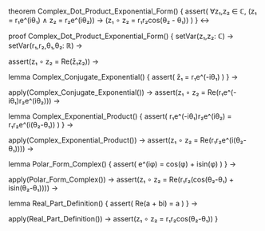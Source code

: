 theorem Complex_Dot_Product_Exponential_Form() {
  assert(
    ∀z₁,z₂ ∈ ℂ,
    (z₁ = r₁e^(iθ₁) ∧ z₂ = r₂e^(iθ₂)) →
    (z₁ ∘ z₂ = r₁r₂cos(θ₂ - θ₁))
  )
} ↔

proof Complex_Dot_Product_Exponential_Form() {
  setVar(z₁,z₂: ℂ) →
  setVar(r₁,r₂,θ₁,θ₂: ℝ) →
  
  assert(z₁ ∘ z₂ = Re(z̄₁z₂)) →
  
  lemma Complex_Conjugate_Exponential() {
    assert(
      z̄₁ = r₁e^(-iθ₁)
    )
  } →
  
  apply(Complex_Conjugate_Exponential()) →
  assert(z₁ ∘ z₂ = Re(r₁e^(-iθ₁)r₂e^(iθ₂))) →
  
  lemma Complex_Exponential_Product() {
    assert(
      r₁e^(-iθ₁)r₂e^(iθ₂) = r₁r₂e^(i(θ₂-θ₁))
    )
  } →
  
  apply(Complex_Exponential_Product()) →
  assert(z₁ ∘ z₂ = Re(r₁r₂e^(i(θ₂-θ₁)))) →
  
  lemma Polar_Form_Complex() {
    assert(
      e^(iφ) = cos(φ) + isin(φ)
    )
  } →
  
  apply(Polar_Form_Complex()) →
  assert(z₁ ∘ z₂ = Re(r₁r₂(cos(θ₂-θ₁) + isin(θ₂-θ₁)))) →
  
  lemma Real_Part_Definition() {
    assert(
      Re(a + bi) = a
    )
  } →
  
  apply(Real_Part_Definition()) →
  assert(z₁ ∘ z₂ = r₁r₂cos(θ₂-θ₁))
}